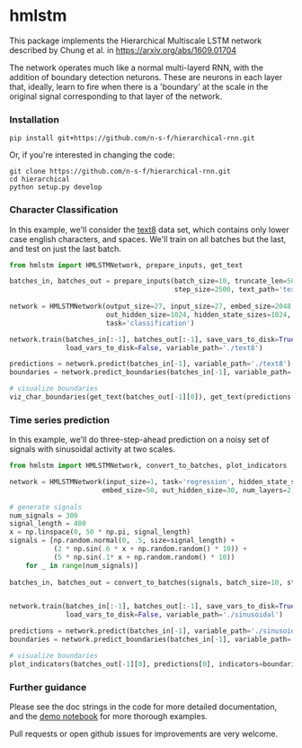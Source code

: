 # hmlstm

This package implements the Hierarchical Multiscale LSTM network described by
Chung et al. in https://arxiv.org/abs/1609.01704

The network operates much like a normal multi-layerd RNN, with the addition of
boundary detection neturons. These are neurons in each layer that, ideally, 
learn to fire when there is a 'boundary' at the scale in the original signal
corresponding to that layer of the network.

### Installation

```
pip install git+https://github.com/n-s-f/hierarchical-rnn.git
```

Or, if you're interested in changing the code:

```
git clone https://github.com/n-s-f/hierarchical-rnn.git
cd hierarchical
python setup.py develop
```

### Character Classification

In this example, we'll consider the 
[text8](https://cs.fit.edu/~mmahoney/compression/textdata.html) data set, which
contains only lower case english characters, and spaces. We'll train on all
batches but the last, and test on just the last batch.

```.py
from hmlstm import HMLSTMNetwork, prepare_inputs, get_text

batches_in, batches_out = prepare_inputs(batch_size=10, truncate_len=5000, 
                                         step_size=2500, text_path='text8.txt')
                                         
network = HMLSTMNetwork(output_size=27, input_size=27, embed_size=2048, 
                        out_hidden_size=1024, hidden_state_sizes=1024, 
                        task='classification')

network.train(batches_in[:-1], batches_out[:-1], save_vars_to_disk=True, 
              load_vars_to_disk=False, variable_path='./text8')

predictions = network.predict(batches_in[-1], variable_path='./text8')
boundaries = network.predict_boundaries(batches_in[-1], variable_path='./text8')

# visualize boundaries
viz_char_boundaries(get_text(batches_out[-1][0]), get_text(predictions[0]), boundaries[0])
```

### Time series prediction

In this example, we'll do three-step-ahead prediction on a noisy set of signals
with sinusoidal activity at two scales.

```.py
from hmlstm import HMLSTMNetwork, convert_to_batches, plot_indicators

network = HMLSTMNetwork(input_size=1, task='regression', hidden_state_sizes=30,
                       embed_size=50, out_hidden_size=30, num_layers=2)
                       
# generate signals
num_signals = 300
signal_length = 400
x = np.linspace(0, 50 * np.pi, signal_length)
signals = [np.random.normal(0, .5, size=signal_length) +
           (2 * np.sin(.6 * x + np.random.random() * 10)) +
           (5 * np.sin(.1* x + np.random.random() * 10))
    for _ in range(num_signals)] 
    
batches_in, batches_out = convert_to_batches(signals, batch_size=10, steps_ahead=3)


network.train(batches_in[:-1], batches_out[:-1], save_vars_to_disk=True, 
              load_vars_to_disk=False, variable_path='./sinusoidal')

predictions = network.predict(batches_in[-1], variable_path='./sinusoidal')
boundaries = network.predict_boundaries(batches_in[-1], variable_path='./sinusoidal')

# visualize boundaries
plot_indicators(batches_out[-1][0], predictions[0], indicators=boundaries[0])
```

### Further guidance

Please see the doc strings in the code for more detailed documentation, and the
[demo notebook](https://github.com/n-s-f/hierarchical-rnn/blob/master/hmlstm_demo.ipynb)
for more thorough examples.

Pull requests or open github issues for improvements are very welcome.
